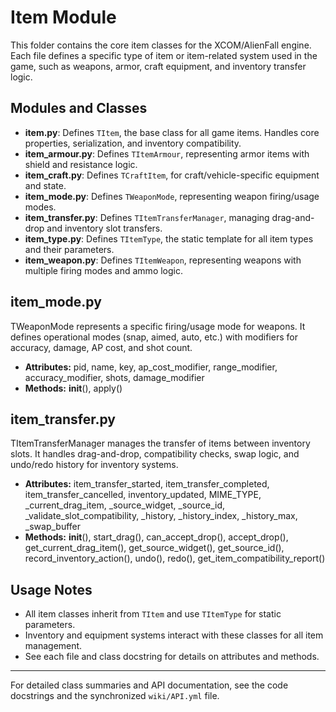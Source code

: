 # Item Module

This folder contains the core item classes for the XCOM/AlienFall engine. Each file defines a specific type of item or item-related system used in the game, such as weapons, armor, craft equipment, and inventory transfer logic.

## Modules and Classes

- **item.py**: Defines `TItem`, the base class for all game items. Handles core properties, serialization, and inventory compatibility.
- **item_armour.py**: Defines `TItemArmour`, representing armor items with shield and resistance logic.
- **item_craft.py**: Defines `TCraftItem`, for craft/vehicle-specific equipment and state.
- **item_mode.py**: Defines `TWeaponMode`, representing weapon firing/usage modes.
- **item_transfer.py**: Defines `TItemTransferManager`, managing drag-and-drop and inventory slot transfers.
- **item_type.py**: Defines `TItemType`, the static template for all item types and their parameters.
- **item_weapon.py**: Defines `TItemWeapon`, representing weapons with multiple firing modes and ammo logic.

## item_mode.py
TWeaponMode represents a specific firing/usage mode for weapons. It defines operational modes (snap, aimed, auto, etc.) with modifiers for accuracy, damage, AP cost, and shot count.
- **Attributes:** pid, name, key, ap_cost_modifier, range_modifier, accuracy_modifier, shots, damage_modifier
- **Methods:** __init__(), apply()

## item_transfer.py
TItemTransferManager manages the transfer of items between inventory slots. It handles drag-and-drop, compatibility checks, swap logic, and undo/redo history for inventory systems.
- **Attributes:** item_transfer_started, item_transfer_completed, item_transfer_cancelled, inventory_updated, MIME_TYPE, _current_drag_item, _source_widget, _source_id, _validate_slot_compatibility, _history, _history_index, _history_max, _swap_buffer
- **Methods:** __init__(), start_drag(), can_accept_drop(), accept_drop(), get_current_drag_item(), get_source_widget(), get_source_id(), record_inventory_action(), undo(), redo(), get_item_compatibility_report()

## Usage Notes
- All item classes inherit from `TItem` and use `TItemType` for static parameters.
- Inventory and equipment systems interact with these classes for all item management.
- See each file and class docstring for details on attributes and methods.

---

For detailed class summaries and API documentation, see the code docstrings and the synchronized `wiki/API.yml` file.
